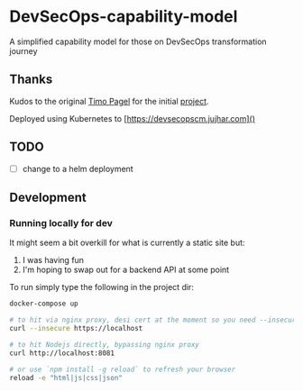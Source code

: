 # DevSecOps-capability-model
A simplified capability model for those on DevSecOps transformation journey

## Thanks

Kudos to the original [Timo Pagel](https://github.com/wurstbrot) for the initial [project](https://github.com/wurstbrot/DevSecOps-MaturityModel).

Deployed using Kubernetes to [https://devsecopscm.jujhar.com]()

## TODO

- [ ] change to a helm deployment


## Development

### Running locally for dev

It might seem a bit overkill for what is currently a static site but:
1. I was having fun
2. I'm hoping to swap out for a backend API at some point

To run simply type the following in the project dir:

```bash
docker-compose up

# to hit via nginx proxy, desi cert at the moment so you need --insecure
curl --insecure https://localhost

# to hit Nodejs directly, bypassing nginx proxy
curl http://localhost:8081

# or use `npm install -g reload` to refresh your browser
reload -e "html|js|css|json"
```
